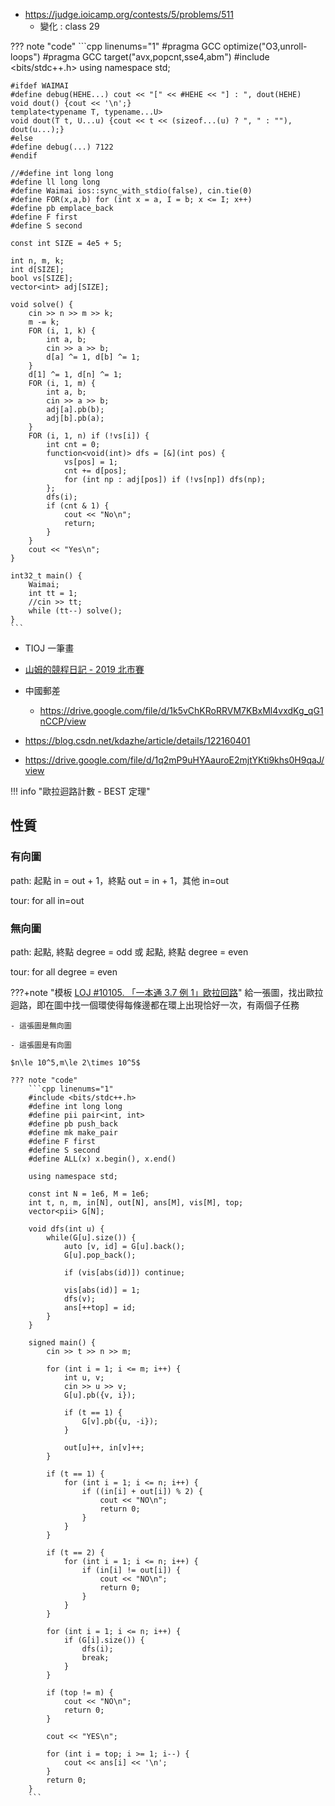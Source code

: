 - https://judge.ioicamp.org/contests/5/problems/511
	- 變化 : class 29

??? note "code"
	```cpp linenums="1"
	#pragma GCC optimize("O3,unroll-loops")
    #pragma GCC target("avx,popcnt,sse4,abm")
    #include <bits/stdc++.h>
    using namespace std;

    #ifdef WAIMAI
    #define debug(HEHE...) cout << "[" << #HEHE << "] : ", dout(HEHE)
    void dout() {cout << '\n';}
    template<typename T, typename...U>
    void dout(T t, U...u) {cout << t << (sizeof...(u) ? ", " : ""), dout(u...);}
    #else
    #define debug(...) 7122
    #endif

    //#define int long long
    #define ll long long
    #define Waimai ios::sync_with_stdio(false), cin.tie(0)
    #define FOR(x,a,b) for (int x = a, I = b; x <= I; x++)
    #define pb emplace_back
    #define F first
    #define S second

    const int SIZE = 4e5 + 5;

    int n, m, k;
    int d[SIZE];
    bool vs[SIZE];
    vector<int> adj[SIZE];

    void solve() {
        cin >> n >> m >> k;
        m -= k;
        FOR (i, 1, k) {
            int a, b;
            cin >> a >> b;
            d[a] ^= 1, d[b] ^= 1;
        }
        d[1] ^= 1, d[n] ^= 1;
        FOR (i, 1, m) {
            int a, b;
            cin >> a >> b;
            adj[a].pb(b);
            adj[b].pb(a);
        }
        FOR (i, 1, n) if (!vs[i]) {
            int cnt = 0;
            function<void(int)> dfs = [&](int pos) {
                vs[pos] = 1;
                cnt += d[pos];
                for (int np : adj[pos]) if (!vs[np]) dfs(np);
            };
            dfs(i);
            if (cnt & 1) {
                cout << "No\n";
                return;
            }
        }
        cout << "Yes\n";
    }

    int32_t main() {
        Waimai;
        int tt = 1;
        //cin >> tt;
        while (tt--) solve();
    }
    ```

- TIOJ 一筆畫
- [山姆的競程日記 - 2019 北市賽](https://sam571128.codes/2020/09/30/TIOJ-2019-Taipei-Contest/#%E7%AC%AC%E4%B8%89%E9%A1%8C%EF%BC%9A%E6%89%93%E5%8D%A1%E9%81%8A%E6%88%B2-Checkin)

- 中國郵差
	- https://drive.google.com/file/d/1k5vChKRoRRVM7KBxMl4vxdKg_qG1nCCP/view

- <https://blog.csdn.net/kdazhe/article/details/122160401>

- <https://drive.google.com/file/d/1q2mP9uHYAauroE2mjtYKti9khs0H9qaJ/view>

!!! info "歐拉迴路計數 - BEST 定理"

## 性質

### 有向圖

path: 起點 in = out + 1，終點 out = in + 1，其他 in=out

tour: for all in=out

### 無向圖

path: 起點, 終點 degree = odd 或 起點, 終點 degree = even

tour: for all degree = even

???+note "模板 [LOJ #10105. 「一本通 3.7 例 1」欧拉回路](https://loj.ac/p/10105)"
	給一張圖，找出歐拉迴路，即在圖中找一個環使得每條邊都在環上出現恰好一次，有兩個子任務
	
	- 這張圖是無向圖
	
	- 這張圖是有向圖
	
	$n\le 10^5,m\le 2\times 10^5$
	
	??? note "code"
		```cpp linenums="1"
		#include <bits/stdc++.h>
        #define int long long
        #define pii pair<int, int>
        #define pb push_back
        #define mk make_pair
        #define F first
        #define S second
        #define ALL(x) x.begin(), x.end()

        using namespace std;

        const int N = 1e6, M = 1e6;
        int t, n, m, in[N], out[N], ans[M], vis[M], top;
        vector<pii> G[N];

        void dfs(int u) {
            while(G[u].size()) {
                auto [v, id] = G[u].back();
                G[u].pop_back();

                if (vis[abs(id)]) continue;

                vis[abs(id)] = 1;
                dfs(v);
                ans[++top] = id;
            }
        }

        signed main() {
            cin >> t >> n >> m;

            for (int i = 1; i <= m; i++) {
                int u, v;
                cin >> u >> v;
                G[u].pb({v, i});

                if (t == 1) {
                    G[v].pb({u, -i});
                }

                out[u]++, in[v]++;
            }

            if (t == 1) {
                for (int i = 1; i <= n; i++) {
                    if ((in[i] + out[i]) % 2) {
                        cout << "NO\n";
                        return 0;
                    }
                }
            }

            if (t == 2) {
                for (int i = 1; i <= n; i++) {
                    if (in[i] != out[i]) {
                        cout << "NO\n";
                        return 0;
                    }
                }
            }

            for (int i = 1; i <= n; i++) {
                if (G[i].size()) {
                    dfs(i);
                    break;
                }
            }

            if (top != m) {
                cout << "NO\n";
                return 0;
            }

            cout << "YES\n";

            for (int i = top; i >= 1; i--) {
                cout << ans[i] << '\n';
            }
            return 0;
        }
        ```